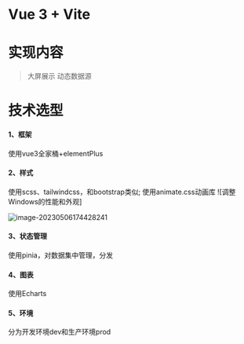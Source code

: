 # Vue 3 + Vite

# 实现内容

> 大屏展示
> 动态数据源

# 技术选型

#### 1、框架

使用vue3全家桶+elementPlus

#### 2、样式

使用scss、tailwindcss，和bootstrap类似;
使用animate.css动画库
![调整Windows的性能和外观]

![image-20230506174428241](D:\user\Desktop\image-20230506174428241.png)

#### 3、状态管理

使用pinia，对数据集中管理，分发

#### 4、图表

使用Echarts

#### 5、环境

分为开发环境dev和生产环境prod


